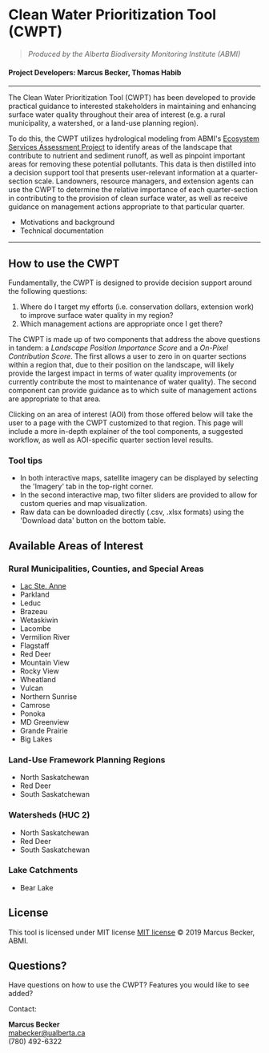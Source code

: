 # Clean Water Prioritization Tool (CWPT) 
> *Produced by the Alberta Biodiversity Monitoring Institute (ABMI)*
#### Project Developers: Marcus Becker, Thomas Habib

---

The Clean Water Prioritization Tool (CWPT) has been developed to provide practical guidance to interested stakeholders in maintaining and enhancing surface water quality throughout their area of interest (e.g. a rural municipality, a watershed, or a land-use planning region). 

To do this, the CWPT utilizes hydrological modeling from ABMI's [Ecosystem Services Assessment Project](https://ecosystemservices.abmi.ca/) to identify areas of the landscape that contribute to nutrient and sediment runoff, as well as pinpoint important areas for removing these potential pollutants. This data is then distilled into a decision support tool that presents user-relevant information at a quarter-section scale. Landowners, resource managers, and extension agents can use the CWPT to determine the relative importance of each quarter-section in contributing to the provision of clean surface water, as well as receive guidance on management actions appropriate to that particular quarter.  

* Motivations and background
* Technical documentation

---

## How to use the CWPT

Fundamentally, the CWPT is designed to provide decision support around the following questions:

1. Where do I target my efforts (i.e. conservation dollars, extension work) to improve surface water quality in my region?
2. Which management actions are appropriate once I get there?

The CWPT is made up of two components that address the above questions in tandem: a *Landscape Position Importance Score* and a *On-Pixel Contribution Score*. The first allows a user to zero in on quarter sections within a region that, due to their position on the landscape, will likely provide the largest impact in terms of water quality improvements (or currently contribute the most to maintenance of water quality). The second component can provide guidance as to which suite of management actions are appropriate to that area. 

Clicking on an area of interest (AOI) from those offered below will take the user to a page with the CWPT customized to that region. This page will include a more in-depth explainer of the tool components, a suggested workflow, as well as AOI-specific quarter section level results.

### Tool tips

+ In both interactive maps, satellite imagery can be displayed by selecting the 'Imagery' tab in the top-right corner.
+ In the second interactive map, two filter sliders are provided to allow for custom queries and map visualization.
+ Raw data can be downloaded directly (.csv, .xlsx formats) using the 'Download data' button on the bottom table. 

## Available Areas of Interest

### Rural Municipalities, Counties, and Special Areas

+ [Lac Ste. Anne](https://mabecker89.github.io/ABMI-CWPT/test)
+ Parkland
+ Leduc
+ Brazeau
+ Wetaskiwin
+ Lacombe
+ Vermilion River
+ Flagstaff
+ Red Deer
+ Mountain View
+ Rocky View
+ Wheatland
+ Vulcan
+ Northern Sunrise
+ Camrose
+ Ponoka
+ MD Greenview
+ Grande Prairie 
+ Big Lakes

### Land-Use Framework Planning Regions

+ North Saskatchewan
+ Red Deer
+ South Saskatchewan

### Watersheds (HUC 2)

+ North Saskatchewan
+ Red Deer
+ South Saskatchewan

### Lake Catchments

+ Bear Lake

## License

This tool is licensed under MIT license [MIT license](https://github.com/mabecker89/ABMI-CWPT/blob/master/LICENSE.md) &copy; 2019 Marcus Becker, ABMI.

## Questions?

Have questions on how to use the CWPT? Features you would like to see added?

Contact:

**Marcus Becker**\
mabecker@ualberta.ca\
(780) 492-6322









